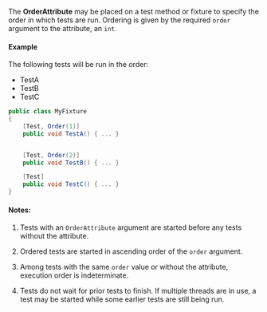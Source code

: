 The **OrderAttribute** may be placed on a test method or fixture to specify the order in which tests are run. Ordering is given by the required `order` argument to the attribute, an `int`.

#### Example

The following tests will be run in the order:
 * TestA
 * TestB
 * TestC

```C#
public class MyFixture
{
    [Test, Order(1)]
    public void TestA() { ... }


    [Test, Order(2)]
    public void TestB() { ... }

    [Test]
    public void TestC() { ... }
}
```

#### Notes:

1. Tests with an `OrderAttribute` argument are started before any tests without the attribute.

2. Ordered tests are started in ascending order of the `order` argument.

3. Among tests with the same `order` value or without the attribute, execution order is indeterminate.

4. Tests do not wait for prior tests to finish. If multiple threads are in use, a test may be started while some earlier tests are still being run.
